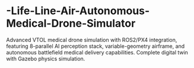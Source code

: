 # -Life-Line-Air-Autonomous-Medical-Drone-Simulator
Advanced VTOL medical drone simulation with ROS2/PX4 integration, featuring 8-parallel AI perception stack, variable-geometry airframe, and autonomous battlefield medical delivery capabilities. Complete digital twin with Gazebo physics simulation. 
